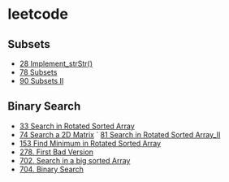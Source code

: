 # leetcode

## Subsets
- [28 Implement_strStr()](https://github.com/Wanchunwei/leetcode/blob/master/notes/Implement_strStr().md)
- [78 Subsets](https://github.com/Wanchunwei/leetcode/blob/master/notes/Subsets.md)
- [90 Subsets II](https://github.com/Wanchunwei/leetcode/blob/master/notes/Subsets_II.md)

## Binary Search
- [33 Search in Rotated Sorted Array](https://github.com/Wanchunwei/leetcode/blob/master/notes/Search_in_Rotated_Sorted_Array.md)
- [74 Search a 2D Matrix](https://github.com/Wanchunwei/leetcode/blob/master/notes/Search_a_2D_Matrix.md)
` [81 Search in Rotated Sorted Array_II](https://github.com/Wanchunwei/leetcode/blob/master/notes/Search_in_Rotated_Sorted_Array_II.md)
- [153 Find Minimum in Rotated Sorted Array](https://github.com/Wanchunwei/leetcode/blob/master/notes/Find_Minimum_in_Rotated_Sorted_Array.md)
- [278. First Bad Version](https://github.com/Wanchunwei/leetcode/blob/master/notes/First_Bad_Version.md)
- [702. Search in a big sorted Array](https://github.com/Wanchunwei/leetcode/blob/master/notes/Search_In_a_Big_Sorted_Array.md)
- [704. Binary Search](https://github.com/Wanchunwei/leetcode/blob/master/notes/Binary_Search.md)


